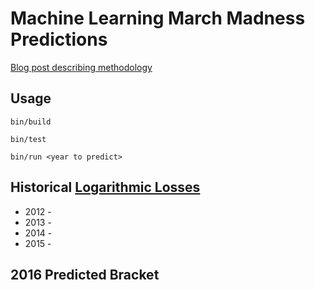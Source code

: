 # Machine Learning March Madness Predictions

[Blog post describing methodology]()

## Usage

```
bin/build

bin/test

bin/run <year to predict>
```

## Historical [Logarithmic Losses](https://www.kaggle.com/wiki/LogarithmicLoss)

* 2012 - 
* 2013 - 
* 2014 - 
* 2015 - 

## 2016 Predicted Bracket

